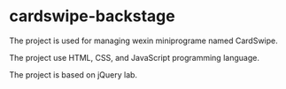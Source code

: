 # cardswipe-backstage
The project is used for managing wexin miniprograme named CardSwipe.



The project use HTML, CSS, and JavaScript programming language.



The project is based on jQuery lab. 

